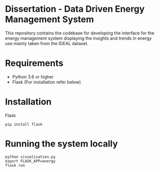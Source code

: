 # Dissertation - Data Driven Energy Management System

This repository contains the codebase for developing the interface for the energy management system displaying the insights and trends in energy use mainly taken from the IDEAL dataset.

# Requirements
- Python 3.6 or higher
- Flask (For installation refer below)
  
# Installation
Flask 

```
pip install flask
```

# Running the system locally

```
python visualisation.py
export FLASK_APP=energy
flask run
```
